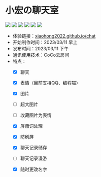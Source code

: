 # 小宏の聊天室
<p>
    <a href="https://github.com/xiaohong2022/chat/blob/main/licence"><img src="https://img.shields.io/github/license/xiaohong2022/chat"></a>
    <a href="https://github.com/xiaohong2022/chat/stargazers"><img src="https://img.shields.io/github/stars/xiaohong2022/chat"></a>
    <a href="https://github.com/xiaohong2022/chat/forks"><img src="https://img.shields.io/github/forks/xiaohong2022/chat"></a>
    <a href="https://github.com/xiaohong2022/chat/watchers"><img src="https://img.shields.io/github/watchers/xiaohong2022/chat"></a>
    <a href="https://github.com/xiaohong2022/chat/issues"><img src="https://img.shields.io/github/issues/xiaohong2022/chat"></a>
    <a href="https://github.com/xiaohong2022/chat/pulls"><img src="https://img.shields.io/github/issues-pr/xiaohong2022/chat"></a>
</p>

- 体验链接：[xiaohong2022.github.io/chat](https://xiaohong2022.github.io/chat)
- 开始制作时间：2023/03/11 早上
- 发布时间：2023/03/11 下午
- 通讯使用技术：CoCo云房间
- 特点：
    - [x] 聊天
    - [x] 表情（目前支持QQ、编程猫）
    - [x] 图片
    - [ ] 超大图片
    - [ ] 收藏图片为表情
    - [x] 屏蔽词处理
    - [x] 防刷屏
    - [x] 聊天记录储存
    - [ ] 聊天记录漫游
    - [x] 随时更改名字


